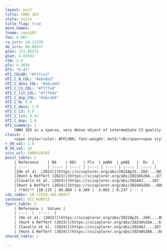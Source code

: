 ```yaml
---
layout: post
title: CWNU 203
style: style
title_flag: true
more_names: 
fname: cwnu203
fov: 0.067
ra_icrs: 10.11528
de_icrs: 66.88437
glon: 121.85373
glat: 4.03593
r50: 2.0
plx: 0.3694
UTI: "0.47"
UTI_COLOR: "#fffce3"
UTI_C_N_COL: "#e0a6b3"
UTI_C_dens_COL: "#a6cab9"
UTI_C_C3_COL: "#ffffe8"
UTI_C_lit_COL: "#fff6da"
UTI_C_dup_COL: "#a6cab9"
UTI_C_N: 0.0
UTI_C_dens: 1.0
UTI_C_C3: 0.5
UTI_C_lit: 0.42
UTI_C_dup: 1.0
UTI_summary: |
    CWNU 203 is a sparse, very dense object of intermediate C3 quality. It was recently reported in the literature.<br><br><span style="color: #99180f; font-weight: bold;">Warning: </span>contains less than 25 stars with <i>P>0.5</i> estimated.
class3: |
    <span style="color: #FFC300; font-weight: bold;">B</span><span style="color: #FFC300; font-weight: bold;">B</span>
r_50_val: 2.0
N_50_val: 24
scix_url: CWNU%20203
posit_table: |
    | Reference    | RA    | DEC   | Plx  | pmRA  | pmDE   |  Rv  |
    | :---         | :---: | :---: | :---: | :---: | :---: | :---: |
    |[He et al. (2022)](https://scixplorer.org/abs/2022ApJS..260....8H) | 10.115 | 66.885 | 0.37 | -3.08 | 0.24 | -- |
    |[Hunt & Reffert (2023)](https://scixplorer.org/abs/2023A%26A...673A.114H) | 10.132 | 66.892 | 0.369 | -3.088 | 0.238 | -- |
    |[Cavallo et al. (2024)](https://scixplorer.org/abs/2024AJ....167...12C) | 10.142 | 66.898 | 0.369 | -- | -- | -- |
    |[Hunt & Reffert (2024)](https://scixplorer.org/abs/2024A%26A...686A..42H) | 10.132 | 66.892 | 0.369 | -3.088 | 0.238 | -- |
    | **UCC** |10.115 | 66.884 | 0.369 | -3.091 | 0.237 | -- | 
cds_radec: 10.11528,+66.88437
carousel: UCC_HUNT23
fpars_table: |
    | Reference |  Values |
    | :---  |  :---:  |
    | [He et al. (2022)](https://scixplorer.org/abs/2022ApJS..260....8H) | `AG=3.25, m-M=12.6, logAge=6.7, Z=0.03` |
    | [Hunt & Reffert (2023)](https://scixplorer.org/abs/2023A%26A...673A.114H) | `AV50=3.246, diffAV50=2.641, MOD50=11.938, logAge50=7.135` |
    | [Cavallo et al. (2024)](https://scixplorer.org/abs/2024AJ....167...12C) | `AV50=3.36, dMod50=12.11, logAge50=7.84, [Fe/H]50=0.4` |
    | [Hunt & Reffert (2024)](https://scixplorer.org/abs/2024A%26A...686A..42H) | `MassJ=564.186` |
shared_table: |
    
---
```

